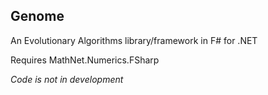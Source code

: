 ## Genome

An Evolutionary Algorithms library/framework in F# for .NET

Requires MathNet.Numerics.FSharp

*Code is not in development*